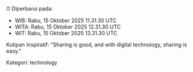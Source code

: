 ⏰ Diperbarui pada:
- WIB: Rabu, 15 Oktober 2025 11.31.30 UTC
- WITA: Rabu, 15 Oktober 2025 12.31.30 UTC
- WIT: Rabu, 15 Oktober 2025 13.31.30 UTC

Kutipan Inspiratif:
"Sharing is good, and with digital technology, sharing is easy."


Kategori: technology

